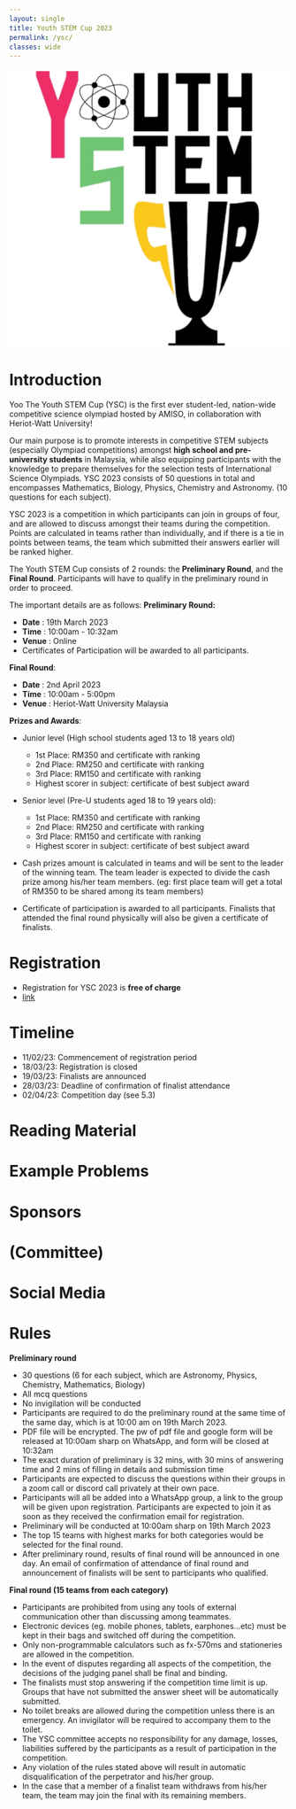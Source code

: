 ```yaml
---
layout: single
title: Youth STEM Cup 2023
permalink: /ysc/
classes: wide
---
```


<link href="/assets/css/ysc.css" type="text/css" rel="stylesheet" />

<div id="logo"><img src="/assets/images/ysc/ysc-logo.png"/></div>

# Introduction
Yoo The Youth STEM Cup (YSC) is the first ever student-led, nation-wide competitive science olympiad hosted by AMISO, in collaboration with Heriot-Watt University!

Our main purpose is to promote interests in competitive STEM subjects (especially Olympiad competitions) amongst **high school and pre-university students** in Malaysia, while also equipping participants with the knowledge to prepare themselves for the selection tests of International Science Olympiads. YSC 2023 consists of 50 questions in total and encompasses Mathematics, Biology, Physics, Chemistry and Astronomy. (10 questions for each subject).

YSC 2023 is a competition in which participants can join in groups of four, and are allowed to discuss amongst their teams during the competition. Points are calculated in teams rather than individually, and if there is a tie in points between teams, the team which submitted their answers earlier will be ranked higher.

The Youth STEM Cup consists of 2 rounds: the **Preliminary Round**, and the **Final Round**. Participants will have to qualify in the preliminary round in order to proceed.

The important details are as follows:
**Preliminary Round:**
- **Date**			: 19th March 2023 
- **Time**			: 10:00am - 10:32am
- **Venue**			: Online
- Certificates of Participation will be awarded to all participants.

**Final Round**:
- **Date**			: 2nd April 2023
- **Time**			: 10:00am - 5:00pm
- **Venue**			: Heriot-Watt University Malaysia


**Prizes and Awards**:
- Junior level (High school students aged 13 to 18 years old)
    - 1st Place: RM350 and certificate with ranking
    - 2nd Place: RM250 and certificate with ranking
    - 3rd Place: RM150 and certificate with ranking
    - Highest scorer in subject: certificate of best subject award

- Senior level (Pre-U students aged 18 to 19 years old):
    - 1st Place: RM350 and certificate with ranking
    - 2nd Place: RM250 and certificate with ranking
    - 3rd Place: RM150 and certificate with ranking
    - Highest scorer in subject: certificate of best subject award

- Cash prizes amount is calculated in teams and will be sent to the leader of the winning team. The team leader is expected to divide the cash prize among his/her team members.
    (eg: first place team will get a total of RM350 to be shared among its team members)

- Certificate of participation is awarded to all participants. Finalists that attended the final round physically will also be given a certificate of finalists.



# Registration
- Registration for YSC 2023 is **free of charge**
- [link](/ysc/register)



# Timeline
- 11/02/23: Commencement of registration period
- 18/03/23: Registration is closed
- 19/03/23: Finalists are announced
- 28/03/23: Deadline of confirmation of finalist attendance
- 02/04/23: Competition day (see 5.3)

<!-- # Schedule 
![Preliminary Round Schedule]()
![Final Round Day-Of Schedule]() -->



# Reading Material

# Example Problems


# Sponsors
<!-- HWU Logo, AMISO Logo -->

# (Committee)
<!-- carousel of committee members' pictures -->


# Social Media



# Rules
**Preliminary round**
- 30 questions (6 for each subject, which are Astronomy, Physics, Chemistry, Mathematics, Biology)
- All mcq questions
- No invigilation will be conducted
- Participants are required to do the preliminary round at the same time of the same day, which is at 10:00 am on 19th March 2023.
- PDF file will be encrypted. The pw of pdf file and google form will be released at 10:00am sharp on WhatsApp, and form will be closed at 10:32am
- The exact duration of preliminary is 32 mins, with 30 mins of answering time and 2 mins of filling in details and submission time
- Participants are expected to discuss the questions within their groups in a zoom call or discord call privately at their own pace.
- Participants will all be added into a WhatsApp group, a link to the group will be given upon registration. Participants are expected to join it as soon as they received the confirmation email for registration.
- Preliminary will be conducted at 10:00am sharp on 19th March 2023
- The top 15 teams with highest marks for both categories would be selected for the final round.
- After preliminary round, results of final round will be announced in one day. An email of confirmation of attendance of final round and announcement of finalists will be sent to participants who qualified.


**Final round (15 teams from each category)**
- Participants are prohibited from using any tools of external communication other than discussing among teammates.
- Electronic devices (eg. mobile phones, tablets, earphones…etc) must be kept in their bags and switched off during the competition.
- Only non-programmable calculators such as fx-570ms and stationeries are allowed in the competition.
- In the event of disputes regarding all aspects of the competition, the decisions of the judging panel shall be final and binding.
- The finalists must stop answering if the competition time limit is up. Groups that have not submitted the answer sheet will be automatically submitted.
- No toilet breaks are allowed during the competition unless there is an emergency. An invigilator will be required to accompany them to the toilet.
- The YSC committee accepts no responsibility for any damage, losses, liabilities suffered by the participants as a result of participation in the competition.
- Any violation of the rules stated above will result in automatic disqualification of the perpetrator and his/her group.
- In the case that a member of a finalist team withdraws from his/her team, the team may join the final with its remaining members.

